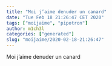 ```yaml
---
title: "Moi j’aime denuder un canard"
date: "Tue Feb 18 21:26:47 CET 2020"
tags: ["moijaime", "pipotron"]
author: m1ch3l
categories: ["generated"]
slug: "moijaime/2020-02-18-21:26:47"
---
```


Moi j’aime denuder un canard
